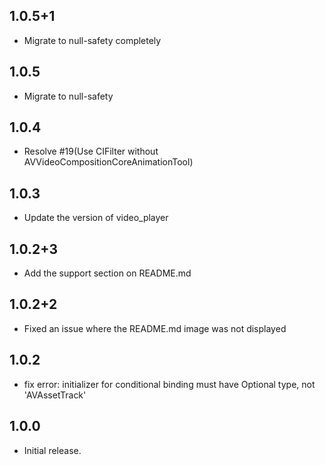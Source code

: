## 1.0.5+1
* Migrate to null-safety completely

## 1.0.5
* Migrate to null-safety

## 1.0.4
* Resolve #19(Use CIFilter without AVVideoCompositionCoreAnimationTool)

## 1.0.3
* Update the version of video_player

## 1.0.2+3
* Add the support section on README.md

## 1.0.2+2
* Fixed an issue where the README.md image was not displayed

## 1.0.2
* fix error: initializer for conditional binding must have Optional type, not 'AVAssetTrack'

## 1.0.0

* Initial release. 
